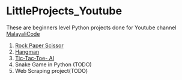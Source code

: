 # LittleProjects_Youtube

These are beginners level Python projects done for Youtube channel [MalayaliCode](https://www.youtube.com/malayalicode) 
1. [Rock Paper Scissor](https://github.com/soumyas567/LittleProjects_Youtube/tree/main/RockpaperScissors)
2. [Hangman](https://github.com/soumyas567/LittleProjects_Youtube/tree/main/Hangman)
3. [Tic-Tac-Toe- AI ](https://github.com/soumyas567/Python_Projects/tree/main/Tic%20Tac%20Toe)
4. Snake Game in Python (TODO)
5. Web Scraping project(TODO)
